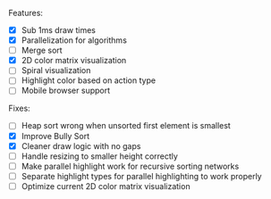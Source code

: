 Features:

- [x] Sub 1ms draw times
- [x] Parallelization for algorithms
- [ ] Merge sort
- [x] 2D color matrix visualization
- [ ] Spiral visualization
- [ ] Highlight color based on action type
- [ ] Mobile browser support

Fixes:

- [ ] Heap sort wrong when unsorted first element is smallest
- [x] Improve Bully Sort
- [x] Cleaner draw logic with no gaps
- [ ] Handle resizing to smaller height correctly
- [ ] Make parallel highlight work for recursive sorting networks
- [ ] Separate highlight types for parallel highlighting to work properly
- [ ] Optimize current 2D color matrix visualization
